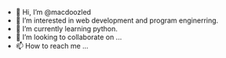 - 👋 Hi, I’m @macdoozled
- 👀 I’m interested in web development and program enginerring. 
- 🌱 I’m currently learning python.
- 💞️ I’m looking to collaborate on ...
- 📫 How to reach me ...

<!---
macdoozled/macdoozled is a ✨ special ✨ repository because its `README.md` (this file) appears on your GitHub profile.
You can click the Preview link to take a look at your changes.
--->
